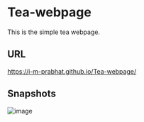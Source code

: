 # Tea-webpage
This is the simple tea webpage.

## URL 
https://i-m-prabhat.github.io/Tea-webpage/

## Snapshots
![image](https://user-images.githubusercontent.com/117756490/212660492-2a879a96-388b-4354-96f7-015f9fe0499d.png)
